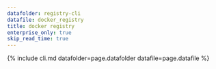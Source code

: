 ```yaml
---
datafolder: registry-cli
datafile: docker_registry
title: docker registry
enterprise_only: true
skip_read_time: true
---
```

<!--
Sorry, but the contents of this page are automatically generated from
Docker's source code. If you want to suggest a change to the text that appears
here, you'll need to open a ticket in the documentation repository:

https://github.com/docker/docker.github.io/issues/new
-->

{% include cli.md datafolder=page.datafolder datafile=page.datafile %}
